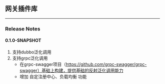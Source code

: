 ## 网关插件库

---
### Release Notes

#### 0.1.0-SNAPSHOT
1. 支持dubbo泛化调用
2. 支持grpc泛化调用
   * 在grpc-swagger项目（https://github.com/grpc-swagger/grpc-swagger）基础上构建，提供基础的反射泛化调用能力
   * 增加 自定注册中心、负载均衡 功能 
